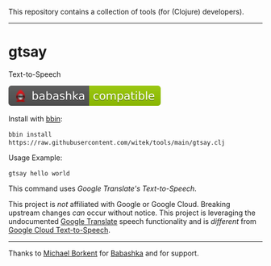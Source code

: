 This repository contains a collection of tools (for (Clojure) developers).

---

# gtsay

Text-to-Speech

[![bb compatible](https://raw.githubusercontent.com/babashka/babashka/master/logo/badge.svg)](https://babashka.org)

Install with [bbin](https://github.com/babashka/bbin):

```
bbin install https://raw.githubusercontent.com/witek/tools/main/gtsay.clj
```

Usage Example:

```
gtsay hello world
```

This command uses *Google Translate's Text-to-Speech*.

This project is *not* affiliated with Google or Google Cloud. Breaking upstream changes *can* occur without notice. This project is leveraging the undocumented [Google Translate](https://translate.google.com) speech functionality and is *different* from [Google Cloud Text-to-Speech](https://cloud.google.com/text-to-speech/).

---

Thanks to [Michael Borkent](https://github.com/borkdude) for [Babashka](https://babashka.org/) and for support.
